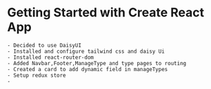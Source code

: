 # Getting Started with Create React App
    - Decided to use DaisyUI 
    - Installed and configure tailwind css and daisy Ui
    - Installed react-router-dom
    - Added Navbar,Footer,ManageType and type pages to routing
    - Created a card to add dynamic field in manageTypes 
    - Setup redux store
    - 
    

